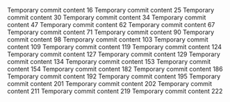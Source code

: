 Temporary commit content 16
Temporary commit content 25
Temporary commit content 30
Temporary commit content 34
Temporary commit content 47
Temporary commit content 62
Temporary commit content 67
Temporary commit content 71
Temporary commit content 90
Temporary commit content 98
Temporary commit content 103
Temporary commit content 109
Temporary commit content 119
Temporary commit content 124
Temporary commit content 127
Temporary commit content 129
Temporary commit content 134
Temporary commit content 153
Temporary commit content 154
Temporary commit content 182
Temporary commit content 186
Temporary commit content 192
Temporary commit content 195
Temporary commit content 201
Temporary commit content 202
Temporary commit content 211
Temporary commit content 219
Temporary commit content 222
